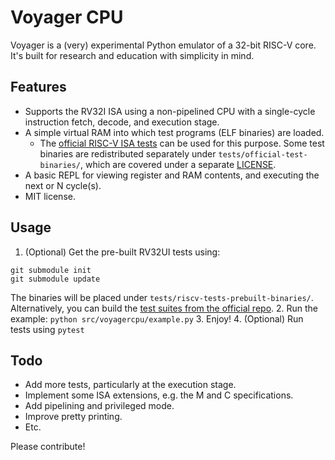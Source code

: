 # Voyager CPU

Voyager is a (very) experimental Python emulator of a 32-bit RISC-V core. It's built for research and education with simplicity in mind.

## Features

+ Supports the RV32I ISA using a non-pipelined CPU with a single-cycle instruction fetch, decode, and execution stage.
+ A simple virtual RAM into which test programs (ELF binaries) are loaded.
  -  The [official RISC-V ISA tests](https://github.com/riscv-software-src/riscv-tests/) can be used for this purpose. Some test binaries are redistributed separately under `tests/official-test-binaries/`, which are covered under a separate [LICENSE](./tests/official-test-binaries/LICENSE.md).
+ A basic REPL for viewing register and RAM contents, and executing the next or N cycle(s).
+ MIT license.

## Usage

1. (Optional) Get the pre-built RV32UI tests using:
```
git submodule init
git submodule update
```
The binaries will be placed under `tests/riscv-tests-prebuilt-binaries/`. Alternatively, you can build the [test suites from the official repo](https://github.com/riscv-software-src/riscv-tests/).
2. Run the example: `python src/voyagercpu/example.py`
3. Enjoy!
4. (Optional) Run tests using `pytest`

## Todo

+ Add more tests, particularly at the execution stage.
+ Implement some ISA extensions, e.g. the M and C specifications.
+ Add pipelining and privileged mode.
+ Improve pretty printing.
+ Etc.

Please contribute!
